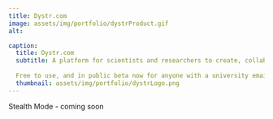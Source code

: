 ```yaml
---
title: Dystr.com
image: assets/img/portfolio/dystrProduct.gif
alt:

caption:
  title: Dystr.com
  subtitle: A platform for scientists and researchers to create, collaborate and share their work. 
  
  Free to use, and in public beta now for anyone with a university email address. We’re whitelisting non-university organizations that conduct and publish research on a rolling basis.
  thumbnail: assets/img/portfolio/dystrLogo.png
---
```

Stealth Mode - coming soon
